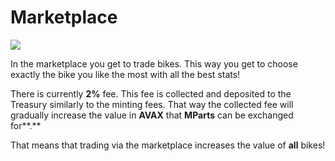 # Marketplace

![](../.gitbook/assets/Marketplace\_banner\_01.png)

In the marketplace you get to trade bikes. This way you get to choose exactly the bike you like the most with all the best stats!

There is currently **2%** fee. This fee is collected and deposited to the Treasury similarly to the minting fees. That way the collected fee will gradually increase the value in **AVAX** that **MParts** can be exchanged for**.**

That means that trading via the marketplace increases the value of **all** bikes!
